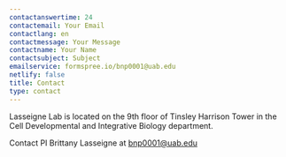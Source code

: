 ```yaml
---
contactanswertime: 24
contactemail: Your Email
contactlang: en
contactmessage: Your Message
contactname: Your Name
contactsubject: Subject
emailservice: formspree.io/bnp0001@uab.edu
netlify: false
title: Contact
type: contact
---
```

Lasseigne Lab is located on the 9th floor of Tinsley Harrison Tower in the Cell Developmental and Integrative Biology department.

Contact PI Brittany Lasseigne at bnp0001@uab.edu